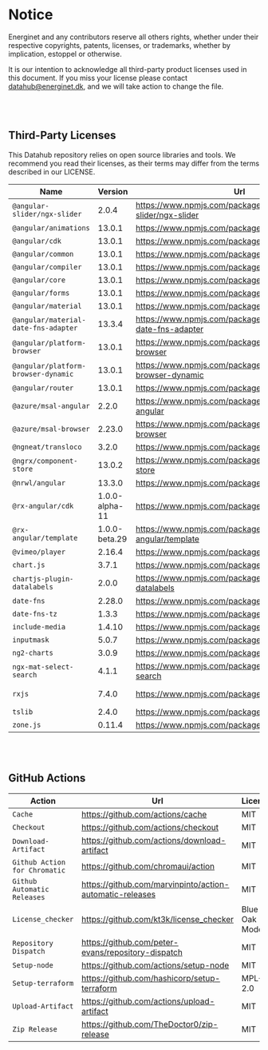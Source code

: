 # Notice

Energinet and any contributors reserve all others rights, whether under their respective copyrights, patents, licenses, or trademarks, whether by implication, estoppel or otherwise.

It is our intention to acknowledge all third-party product licenses used in this document. If you miss your license please contact datahub@energinet.dk, and we will take action to change the file.

<br>
<br>

## Third-Party Licenses

This Datahub repository relies on open source libraries and tools. We recommend you read their licenses, as their terms may differ from the terms described in our LICENSE.

| Name                                 | Version        | Url                                                                | License    |
| ------------------------------------ | -------------- | ------------------------------------------------------------------ | ---------- |
| `@angular-slider/ngx-slider`         | 2.0.4          | <https://www.npmjs.com/package/@angular-slider/ngx-slider>         | MIT        |
| `@angular/animations`                | 13.0.1         | <https://www.npmjs.com/package/@angular/animations>                | MIT        |
| `@angular/cdk`                       | 13.0.1         | <https://www.npmjs.com/package/@angular/cdk>                       | MIT        |
| `@angular/common`                    | 13.0.1         | <https://www.npmjs.com/package/@angular/common>                    | MIT        |
| `@angular/compiler`                  | 13.0.1         | <https://www.npmjs.com/package/@angular/compiler>                  | MIT        |
| `@angular/core`                      | 13.0.1         | <https://www.npmjs.com/package/@angular/core>                      | MIT        |
| `@angular/forms`                     | 13.0.1         | <https://www.npmjs.com/package/@angular/forms>                     | MIT        |
| `@angular/material`                  | 13.0.1         | <https://www.npmjs.com/package/@angular/material>                  | MIT        |
| `@angular/material-date-fns-adapter` | 13.3.4         | <https://www.npmjs.com/package/@angular/material-date-fns-adapter> | MIT        |
| `@angular/platform-browser`          | 13.0.1         | <https://www.npmjs.com/package/@angular/platform-browser>          | MIT        |
| `@angular/platform-browser-dynamic`  | 13.0.1         | <https://www.npmjs.com/package/@angular/platform-browser-dynamic>  | MIT        |
| `@angular/router`                    | 13.0.1         | <https://www.npmjs.com/package/@angular/router>                    | MIT        |
| `@azure/msal-angular`                | 2.2.0          | <https://www.npmjs.com/package/@azure/msal-angular>                | MIT        |
| `@azure/msal-browser`                | 2.23.0         | <https://www.npmjs.com/package/@azure/msal-browser>                | MIT        |
| `@ngneat/transloco`                  | 3.2.0          | <https://www.npmjs.com/package/@ngneat/transloco>                  | MIT        |
| `@ngrx/component-store`              | 13.0.2         | <https://www.npmjs.com/package/@ngrx/component-store>              | MIT        |
| `@nrwl/angular`                      | 13.3.0         | <https://www.npmjs.com/package/@nrwl/angular>                      | MIT        |
| `@rx-angular/cdk`                    | 1.0.0-alpha-11 | <https://www.npmjs.com/package/@rx-angular/cdk>                    | MIT        |
| `@rx-angular/template`               | 1.0.0-beta.29  | <https://www.npmjs.com/package/@rx-angular/template>               | MIT        |
| `@vimeo/player`                      | 2.16.4         | <https://www.npmjs.com/package/@vimeo/player>                      | MIT        |
| `chart.js`                           | 3.7.1          | <https://www.npmjs.com/package/chart.js>                           | MIT        |
| `chartjs-plugin-datalabels`          | 2.0.0          | <https://www.npmjs.com/package/chartjs-plugin-datalabels>          | MIT        |
| `date-fns`                           | 2.28.0         | <https://www.npmjs.com/package/date-fns>                           | MIT        |
| `date-fns-tz`                        | 1.3.3          | <https://www.npmjs.com/package/date-fns-tz>                        | MIT        |
| `include-media`                      | 1.4.10         | <https://www.npmjs.com/package/include-media>                      | MIT        |
| `inputmask`                          | 5.0.7          | <https://www.npmjs.com/package/inputmask>                          | MIT        |
| `ng2-charts`                         | 3.0.9          | <https://www.npmjs.com/package/ng2-charts>                         | ISC        |
| `ngx-mat-select-search`              | 4.1.1          | <https://www.npmjs.com/package/ngx-mat-select-search>              | MIT        |
| `rxjs`                               | 7.4.0          | <https://www.npmjs.com/package/rxjs>                               | Apache-2.0 |
| `tslib`                              | 2.4.0          | <https://www.npmjs.com/package/tslib>                              | 0BSD       |
| `zone.js`                            | 0.11.4         | <https://www.npmjs.com/package/zone.js>                            | MIT        |

<br>
<br>

## GitHub Actions

| Action                        | Url                                                        | License        |
| ----------------------------- | ---------------------------------------------------------- | -------------- |
| `Cache`                       | <https://github.com/actions/cache>                         | MIT            |
| `Checkout`                    | <https://github.com/actions/checkout>                      | MIT            |
| `Download-Artifact`           | <https://github.com/actions/download-artifact>             | MIT            |
| `Github Action for Chromatic` | <https://github.com/chromaui/action>                       | MIT            |
| `Github Automatic Releases`   | <https://github.com/marvinpinto/action-automatic-releases> | MIT            |
| `License_checker`             | <https://github.com/kt3k/license_checker>                  | Blue Oak Model |
| `Repository Dispatch`         | <https://github.com/peter-evans/repository-dispatch>       | MIT            |
| `Setup-node`                  | <https://github.com/actions/setup-node>                    | MIT            |
| `Setup-terraform`             | <https://github.com/hashicorp/setup-terraform>             | MPL-2.0        |
| `Upload-Artifact`             | <https://github.com/actions/upload-artifact>               | MIT            |
| `Zip Release`                 | <https://github.com/TheDoctor0/zip-release>                | MIT            |
